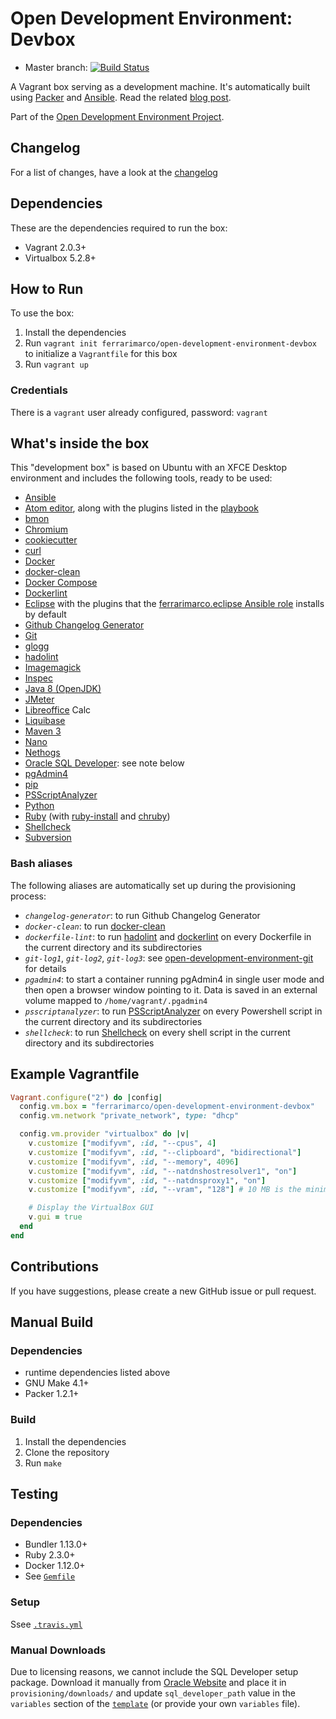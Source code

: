 # Open Development Environment: Devbox

* Master branch: [![Build Status](https://travis-ci.org/ferrarimarco/open-development-environment-devbox.svg?branch=master)](https://travis-ci.org/ferrarimarco/open-development-environment-devbox)

A Vagrant box serving as a development machine. It's automatically built using [Packer](https://www.packer.io/) and [Ansible](https://www.ansible.com/). Read the related [blog post](http://ferrarimarco.info/blog/development/devops/configuration/2017/07/26/open-development-environment-devbox/).

Part of the [Open Development Environment Project](https://github.com/ferrarimarco/open-development-environment).

## Changelog
For a list of changes, have a look at the [changelog](CHANGELOG.md)

## Dependencies
These are the dependencies required to run the box:
- Vagrant 2.0.3+
- Virtualbox 5.2.8+

## How to Run
To use the box:

1. Install the dependencies
1. Run `vagrant init ferrarimarco/open-development-environment-devbox` to initialize a `Vagrantfile` for this box
1. Run `vagrant up`

### Credentials
There is a `vagrant` user already configured, password: `vagrant`

## What's inside the box
This "development box" is based on Ubuntu with an XFCE Desktop environment and includes the following tools, ready to be used:
- [Ansible](https://www.ansible.com/)
- [Atom editor](https://atom.io/), along with the plugins listed in the [playbook](provisioning/ansible/open-development-environment-devbox-600-general-development-tools.yml)
- [bmon](https://github.com/tgraf/bmon)
- [Chromium](https://www.chromium.org/)
- [cookiecutter](https://github.com/audreyr/cookiecutter)
- [curl](https://curl.haxx.se/)
- [Docker](https://www.docker.com/)
- [docker-clean](https://github.com/ZZROTDesign/docker-clean)
- [Docker Compose](https://docs.docker.com/compose/)
- [Dockerlint](https://github.com/RedCoolBeans/dockerlint)
- [Eclipse](http://www.eclipse.org) with the plugins that the [ferrarimarco.eclipse Ansible role](https://github.com/ferrarimarco/ansible-role-eclipse/blob/master/defaults/main.yml) installs by default
- [Github Changelog Generator](https://github.com/skywinder/github-changelog-generator)
- [Git](https://git-scm.com/)
- [glogg](https://glogg.bonnefon.org/)
- [hadolint](https://github.com/hadolint/hadolint)
- [Imagemagick](https://www.imagemagick.org)
- [Inspec](https://www.inspec.io)
- [Java 8 (OpenJDK)](http://openjdk.java.net)
- [JMeter](http://jmeter.apache.org/)
- [Libreoffice](https://www.libreoffice.org/) Calc
- [Liquibase](https://github.com/ferrarimarco/docker-liquibase)
- [Maven 3](https://maven.apache.org/)
- [Nano](https://www.nano-editor.org/)
- [Nethogs](https://github.com/raboof/nethogs)
- [Oracle SQL Developer](http://www.oracle.com/technetwork/developer-tools/sql-developer): see note below
- [pgAdmin4](https://www.pgadmin.org)
- [pip](https://pypi.python.org/pypi/pip)
- [PSScriptAnalyzer](https://github.com/PowerShell/PSScriptAnalyzer)
- [Python](https://www.python.org/)
- [Ruby](https://www.ruby-lang.org) (with [ruby-install](https://github.com/postmodern/ruby-install) and [chruby](https://github.com/postmodern/chruby))
- [Shellcheck](https://github.com/koalaman/shellcheck)
- [Subversion](https://subversion.apache.org/)

### Bash aliases
The following aliases are automatically set up during the provisioning process:
- *`changelog-generator`*: to run Github Changelog Generator
- *`docker-clean`*: to run [docker-clean](https://github.com/ZZROTDesign/docker-clean)
- *`dockerfile-lint`*: to run [hadolint](https://github.com/hadolint/hadolint) and [dockerlint](https://github.com/RedCoolBeans/dockerlint) on every Dockerfile in the current directory and its subdirectories
- *`git-log1`*, *`git-log2`*, *`git-log3`*: see [open-development-environment-git](https://github.com/ferrarimarco/open-development-environment-git) for details
- *`pgadmin4`*: to start a container running pgAdmin4 in single user mode and then open a browser window pointing to it. Data is saved in an external volume mapped to `/home/vagrant/.pgadmin4`
- *`psscriptanalyzer`*: to run [PSScriptAnalyzer](https://github.com/PowerShell/PSScriptAnalyzer) on every Powershell script in the current directory and its subdirectories
- *`shellcheck`*: to run [Shellcheck](https://github.com/koalaman/shellcheck) on every shell script in the current directory and its subdirectories

## Example Vagrantfile

```ruby
Vagrant.configure("2") do |config|
  config.vm.box = "ferrarimarco/open-development-environment-devbox"
  config.vm.network "private_network", type: "dhcp"

  config.vm.provider "virtualbox" do |v|
    v.customize ["modifyvm", :id, "--cpus", 4]
    v.customize ["modifyvm", :id, "--clipboard", "bidirectional"]
    v.customize ["modifyvm", :id, "--memory", 4096]
    v.customize ["modifyvm", :id, "--natdnshostresolver1", "on"]
    v.customize ["modifyvm", :id, "--natdnsproxy1", "on"]
    v.customize ["modifyvm", :id, "--vram", "128"] # 10 MB is the minimum to enable Virtualbox seamless mode

    # Display the VirtualBox GUI
    v.gui = true
  end
end
```

## Contributions
If you have suggestions, please create a new GitHub issue or pull request.

## Manual Build

### Dependencies
- runtime dependencies listed above
- GNU Make 4.1+
- Packer 1.2.1+

### Build
1. Install the dependencies
1. Clone the repository
1. Run `make`

## Testing

### Dependencies
- Bundler 1.13.0+
- Ruby 2.3.0+
- Docker 1.12.0+
- See [`Gemfile`](Gemfile)

### Setup
Ssee [`.travis.yml`](.travis.yml)

### Manual Downloads

Due to licensing reasons, we cannot include the SQL Developer setup package. Download it manually from [Oracle Website](http://www.oracle.com/technetwork/developer-tools/sql-developer/downloads/index.html) and place it in `provisioning/downloads/` and update `sql_developer_path` value in the `variables` section of the [`template`](ubuntu.json) (or provide your own `variables` file).

